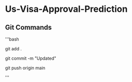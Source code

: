 # Us-Visa-Approval-Prediction

## Git Commands
'''bash

git add .

git commit -m "Updated"

git push origin main

'''